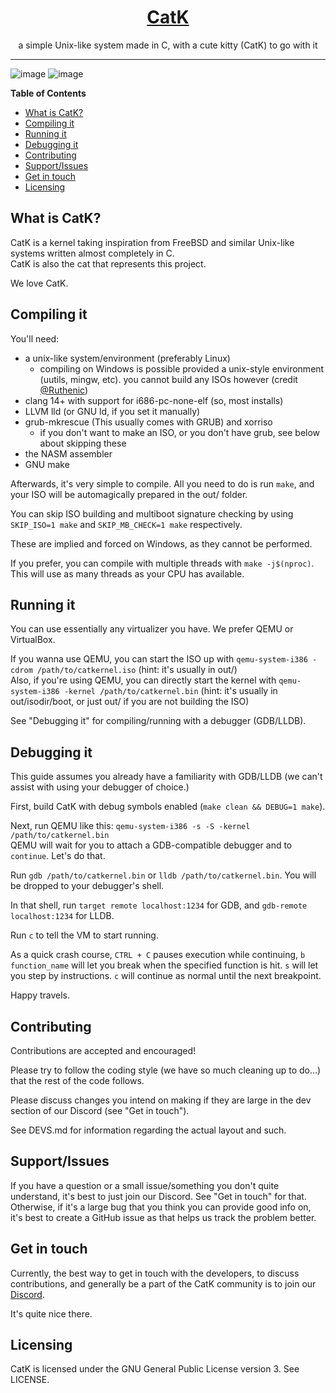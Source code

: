<h1 align=center><a href="https://catk.neocities.org">CatK</a></h1>

<p align=center>a simple Unix-like system made in C, with a cute kitty (CatK) to go with it</p>

---

![image](https://github.com/Rodmatronic/CatK/assets/105672808/99de1f7c-605c-4046-911b-1ffed514f28c)
![image](https://github.com/Rodmatronic/CatK/assets/105672808/c450e29f-178b-4603-a13f-307997a3046b)

**Table of Contents**
- [What is CatK?](#what-is-catk)
- [Compiling it](#compiling-it)
- [Running it](#running-it)
- [Debugging it](#debugging-it)
- [Contributing](#contributing)
- [Support/Issues](#supportissues)
- [Get in touch](#get-in-touch)
- [Licensing](#licensing)

## What is CatK?
CatK is a kernel taking inspiration from FreeBSD and similar Unix-like systems written almost completely in C.\
CatK is also the cat that represents this project.

We love CatK.

## Compiling it
You'll need:
- a unix-like system/environment (preferably Linux)
  - compiling on Windows is possible provided a unix-style environment (uutils, mingw, etc). you cannot build any ISOs however (credit [@Ruthenic](https://github.com/Ruthenic))
- clang 14+ with support for i686-pc-none-elf (so, most installs)
- LLVM lld (or GNU ld, if you set it manually)
- grub-mkrescue (This usually comes with GRUB) and xorriso
  - if you don't want to make an ISO, or you don't have grub, see below about skipping these
- the NASM assembler
- GNU make

Afterwards, it's very simple to compile. All you need to do is run `make`, and your ISO will be automagically prepared in the out/ folder.

You can skip ISO building and multiboot signature checking by using `SKIP_ISO=1 make` and `SKIP_MB_CHECK=1 make` respectively.

These are implied and forced on Windows, as they cannot be performed.

If you prefer, you can compile with multiple threads with `make -j$(nproc)`. This will use as many threads as your CPU has available.

## Running it
You can use essentially any virtualizer you have. We prefer QEMU or VirtualBox.

If you wanna use QEMU, you can start the ISO up with `qemu-system-i386 -cdrom /path/to/catkernel.iso` (hint: it's usually in out/)\
Also, if you're using QEMU, you can directly start the kernel with `qemu-system-i386 -kernel /path/to/catkernel.bin` (hint: it's usually in out/isodir/boot, or just out/ if you are not building the ISO)

See "Debugging it" for compiling/running with a debugger (GDB/LLDB).

## Debugging it
This guide assumes you already have a familiarity with GDB/LLDB (we can't assist with using your debugger of choice.)

First, build CatK with debug symbols enabled (`make clean && DEBUG=1 make`).

Next, run QEMU like this: `qemu-system-i386 -s -S -kernel /path/to/catkernel.bin`\
QEMU will wait for you to attach a GDB-compatible debugger and to `continue`. Let's do that.

Run `gdb /path/to/catkernel.bin` or `lldb /path/to/catkernel.bin`. You will be dropped to your debugger's shell.

In that shell, run `target remote localhost:1234` for GDB, and `gdb-remote localhost:1234` for LLDB.

Run `c` to tell the VM to start running.

As a quick crash course, `CTRL + C` pauses execution while continuing, `b function_name` will let you break when the specified function is hit. `s` will let you step by instructions. `c` will continue as normal until the next breakpoint.

Happy travels.

## Contributing
Contributions are accepted and encouraged!

Please try to follow the coding style (we have so much cleaning up to do...) that the rest of the code follows.

Please discuss changes you intend on making if they are large in the dev section of our Discord (see "Get in touch").

See DEVS.md for information regarding the actual layout and such.

## Support/Issues
If you have a question or a small issue/something you don't quite understand, it's best to just join our Discord. See "Get in touch" for that.
Otherwise, if it's a large bug that you think you can provide good info on, it's best to create a GitHub issue as that helps us track the problem better.

## Get in touch
Currently, the best way to get in touch with the developers, to discuss contributions, and generally be a part of the CatK community is to join our [Discord](https://discord.gg/6U3pQEkTT7).

It's quite nice there.

## Licensing
CatK is licensed under the GNU General Public License version 3. See LICENSE.
